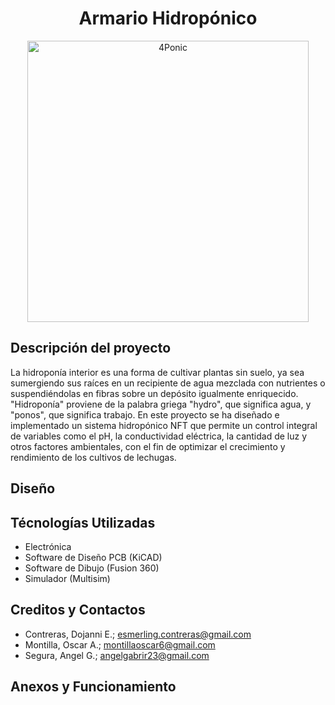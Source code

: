 <div align="center">
  <h1 align="center">Armario Hidropónico</h1>
  <img height="450px" src="https://github.com/Escondol/Armario-Hidro/assets/86692164/91512669-405f-489a-8807-8430636d0057" alt="4Ponic">
</div>

## Descripción del proyecto
La hidroponía interior es una forma de cultivar plantas sin suelo, ya sea sumergiendo sus raíces en un recipiente de agua mezclada con nutrientes o suspendiéndolas en fibras sobre un depósito igualmente enriquecido. "Hidroponía" proviene de la palabra griega "hydro", que significa agua, y "ponos", que significa trabajo. En este proyecto se ha diseñado e implementado un sistema hidropónico NFT que permite un control integral de variables como el pH, la conductividad eléctrica, la cantidad de luz y otros factores ambientales, con el fin de optimizar el crecimiento y rendimiento de los cultivos de lechugas.

## Diseño


## Técnologías Utilizadas
- Electrónica
- Software de Diseño PCB (KiCAD)
- Software de Dibujo (Fusion 360)
- Simulador (Multisim)

## Creditos y Contactos
- Contreras, Dojanni E.; esmerling.contreras@gmail.com
- Montilla, Oscar A.; montillaoscar6@gmail.com
- Segura, Angel G.; angelgabrir23@gmail.com

## Anexos y Funcionamiento
<div align="center">

</div>


